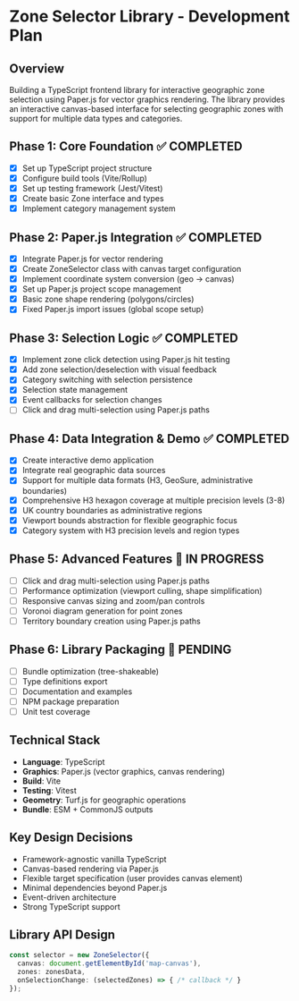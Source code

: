 # Zone Selector Library - Development Plan

## Overview
Building a TypeScript frontend library for interactive geographic zone selection using Paper.js for vector graphics rendering. The library provides an interactive canvas-based interface for selecting geographic zones with support for multiple data types and categories.

## Phase 1: Core Foundation ✅ COMPLETED
- [x] Set up TypeScript project structure
- [x] Configure build tools (Vite/Rollup) 
- [x] Set up testing framework (Jest/Vitest)
- [x] Create basic Zone interface and types
- [x] Implement category management system

## Phase 2: Paper.js Integration ✅ COMPLETED
- [x] Integrate Paper.js for vector rendering
- [x] Create ZoneSelector class with canvas target configuration
- [x] Implement coordinate system conversion (geo → canvas)
- [x] Set up Paper.js project scope management
- [x] Basic zone shape rendering (polygons/circles)
- [x] Fixed Paper.js import issues (global scope setup)

## Phase 3: Selection Logic ✅ COMPLETED  
- [x] Implement zone click detection using Paper.js hit testing
- [x] Add zone selection/deselection with visual feedback
- [x] Category switching with selection persistence
- [x] Selection state management
- [x] Event callbacks for selection changes
- [ ] Click and drag multi-selection using Paper.js paths

## Phase 4: Data Integration & Demo ✅ COMPLETED
- [x] Create interactive demo application
- [x] Integrate real geographic data sources
- [x] Support for multiple data formats (H3, GeoSure, administrative boundaries)
- [x] Comprehensive H3 hexagon coverage at multiple precision levels (3-8)
- [x] UK country boundaries as administrative regions
- [x] Viewport bounds abstraction for flexible geographic focus
- [x] Category system with H3 precision levels and region types

## Phase 5: Advanced Features 🔄 IN PROGRESS
- [ ] Click and drag multi-selection using Paper.js paths
- [ ] Performance optimization (viewport culling, shape simplification)
- [ ] Responsive canvas sizing and zoom/pan controls
- [ ] Voronoi diagram generation for point zones
- [ ] Territory boundary creation using Paper.js paths

## Phase 6: Library Packaging 🎯 PENDING
- [ ] Bundle optimization (tree-shakeable)
- [ ] Type definitions export
- [ ] Documentation and examples
- [ ] NPM package preparation
- [ ] Unit test coverage

## Technical Stack
- **Language**: TypeScript
- **Graphics**: Paper.js (vector graphics, canvas rendering)
- **Build**: Vite
- **Testing**: Vitest
- **Geometry**: Turf.js for geographic operations
- **Bundle**: ESM + CommonJS outputs

## Key Design Decisions
- Framework-agnostic vanilla TypeScript
- Canvas-based rendering via Paper.js
- Flexible target specification (user provides canvas element)
- Minimal dependencies beyond Paper.js
- Event-driven architecture
- Strong TypeScript support

## Library API Design
```typescript
const selector = new ZoneSelector({
  canvas: document.getElementById('map-canvas'),
  zones: zonesData,
  onSelectionChange: (selectedZones) => { /* callback */ }
});
```